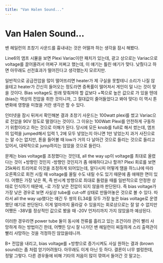 ```yaml
---
title: "Van Halen Sound..."
---
```

# Van Halen Sound...

밴 헤일런의 초창기 사운드를 흉내내는 것은 어떨까 하는 생각을 잠시 해봤다.


Line6의 앰프 시뮬을 보면 Plexi Variac이란 패치가 있는데, 광고 상으로는 Variac으로 voltage를 끌어올려서 어쩌구 저쩌고 했는데, 이 얘기는 틀린 얘기가 맞다. 낮췄다고 하면 아무래도 선전효과가 떨어진다고 생각했는지 모르지만.


일반적으로 공급전압을 많이 떨어뜨리면 heater가 제 구실을 못할테니 소리가 나질 않을테고 heater가 간신히 들어오는 정도라면 증폭률이 떨어져서 게인이 덜 나는 것이 맞을 것이다. Bias voltage도 원래 맞춰져야 할 값보다 +쪽으로 높은 값으로 가 있을 텐데 (bias는 역상의 전압을 취한 것이니까, 그 절대값이 줄어들었다고 봐야 맞다) 이 역시 톤 변화에 영향을 미쳤을 거란 생각은 할 수 있다.


인터넷을 잠시 뒤져서 확인해본 결과 초창기 사운드는 100watt plexi를 썼고 Variac으로 전압을 90V 정도로 떨궜다는 것이다. 그 이유는 100Watt Plexi를 안전하게 구동하기 위함이라고 하는 것으로 이해가 된다. 당시에 모든 knob를 full로 해서 썼는데, 앰프의 입력을 jumped해서 입력 1, 2에 모두 넣었는지 아니면 1만 넣었는지 과거 사진으로는 알 수는 없지만, 톤을 들어볼 때 low가 거의 다 날아간 것으로 들리는 것으로 들리고 있어서, 대략적으로 jump하지는 않았을 것으로 들린다. 


문제는 bias voltage를 조정했다는 것인데, all the way up이 voltage를 최대로 올렸다는 것이 +방향인 것인지 -방향인 것인지가 좀 애매하다고나 할까? Plexi 회로를 보면 25k짜리 트리머로 이것을 조정하게 되어있는데, 알다시피 어떻게 땜을 하느냐에 따라 오른쪽으로 회전 시킬 때 voltage를 올릴 수도 내릴 수도 있기 때문에 좀 애매한 면이 있다. 어쨌든 가장 낮은 쪽, 즉 반시계 방향으로 최대로 돌렸을 때를 일반적으로 안정한 상태로 인식하기 때문에, -로 가장 낮은 전압이 되지 않을까 판단된다. 즉 bias voltage가 가장 낮은 경우로 보면 사실상 tube를 cut-off 상태로 만들어놓은 것으로 볼 수 있다. 따라서 all the way up했다는 얘긴 두 쌍의 EL34를 모두 가장 높은 bias voltage로 운영했단 얘기로 판단된다. 이게 얼마까지 올라갈 수 있을지는 회로상으로는 잘 알 수 없지만 어쨌든 -38V를 정상적인 값으로 봤을 때 -20V 언저리까지 가지 않았을까 예상된다.


이러한 경우라면 power tube 둘이 동시에 전류를 흘리고 있는 조건이라 관이 빨리 사망하게 하는 방법이긴 한데, 어쨋든 당시 잘 나가던 밴 헤일런이 찌질하게 스리 출력관이 빨리 사망하는 것을 걱정하진 않았을테니까.


B+ 전압을 내리고, bias voltage를 +방향으로 증가시켜도 사실 원하는 결과 (brown sound)는 좀 처럼 얻기어려웠다. 아무래도 이게 아닌 듯 하다. 결론이 너무 썰렁한데, 정말 그렇다. 다른 경우들에 비해 기타의 저음이 많이 깎여서 들어간 것 말고는.




 


